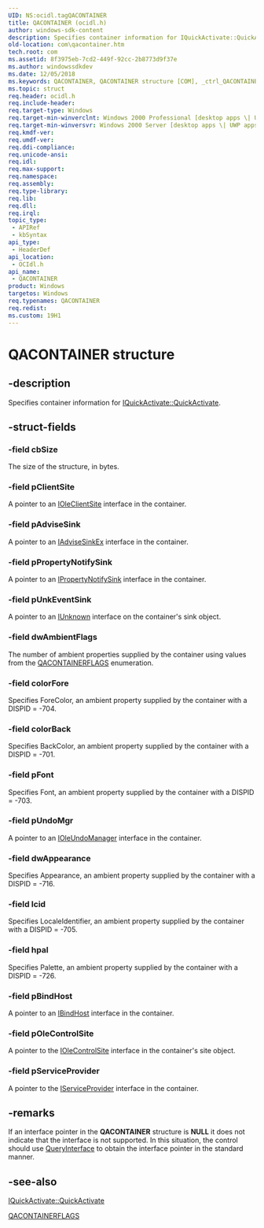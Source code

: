 ```yaml
---
UID: NS:ocidl.tagQACONTAINER
title: QACONTAINER (ocidl.h)
author: windows-sdk-content
description: Specifies container information for IQuickActivate::QuickActivate.
old-location: com\qacontainer.htm
tech.root: com
ms.assetid: 8f3975eb-7cd2-449f-92cc-2b8773d9f37e
ms.author: windowssdkdev
ms.date: 12/05/2018
ms.keywords: QACONTAINER, QACONTAINER structure [COM], _ctrl_QACONTAINER, com.qacontainer, ocidl/QACONTAINER
ms.topic: struct
req.header: ocidl.h
req.include-header: 
req.target-type: Windows
req.target-min-winverclnt: Windows 2000 Professional [desktop apps \| UWP apps]
req.target-min-winversvr: Windows 2000 Server [desktop apps \| UWP apps]
req.kmdf-ver: 
req.umdf-ver: 
req.ddi-compliance: 
req.unicode-ansi: 
req.idl: 
req.max-support: 
req.namespace: 
req.assembly: 
req.type-library: 
req.lib: 
req.dll: 
req.irql: 
topic_type:
 - APIRef
 - kbSyntax
api_type:
 - HeaderDef
api_location:
 - OCIdl.h
api_name:
 - QACONTAINER
product: Windows
targetos: Windows
req.typenames: QACONTAINER
req.redist: 
ms.custom: 19H1
---
```


# QACONTAINER structure


## -description


Specifies container information for <a href="https://msdn.microsoft.com/504cb272-da1c-4ffb-b4b1-fdf288901660">IQuickActivate::QuickActivate</a>.


## -struct-fields




### -field cbSize

The size of the structure, in bytes.


### -field pClientSite

A pointer to an <a href="https://msdn.microsoft.com/dafee149-926a-4d08-a43d-5847682db645">IOleClientSite</a> interface in the container.


### -field pAdviseSink

A pointer to an <a href="https://msdn.microsoft.com/d1a52353-dd86-4083-9dbc-3a6f363a1a57">IAdviseSinkEx</a> interface in the container.


### -field pPropertyNotifySink

A pointer to an <a href="https://msdn.microsoft.com/bfdf315c-6375-4c77-abd8-03f07342820f">IPropertyNotifySink</a> interface in the container.


### -field pUnkEventSink

A pointer to an <a href="https://msdn.microsoft.com/33f1d79a-33fc-4ce5-a372-e08bda378332">IUnknown</a> interface on the container's sink object.


### -field dwAmbientFlags

The number of ambient properties supplied by the container using values from the <a href="https://msdn.microsoft.com/bcca4762-7c4b-4062-8d41-6b2027045886">QACONTAINERFLAGS</a> enumeration.


### -field colorFore

Specifies ForeColor, an ambient property supplied by the container with a DISPID = -704.


### -field colorBack

Specifies BackColor, an ambient property supplied by the container with a DISPID = -701.


### -field pFont

Specifies Font, an ambient property supplied by the container with a DISPID = -703.


### -field pUndoMgr

A pointer to an <a href="https://msdn.microsoft.com/0f507506-3589-4d5b-b1b3-010bce9ae42f">IOleUndoManager</a> interface in the container.


### -field dwAppearance

Specifies Appearance, an ambient property supplied by the container with a DISPID = -716.


### -field lcid

Specifies LocaleIdentifier, an ambient property supplied by the container with a DISPID = -705.


### -field hpal

Specifies Palette, an ambient property supplied by the container with a DISPID = -726.


### -field pBindHost

A pointer to an <a href="https://msdn.microsoft.com/library/ms775076(v=VS.85).aspx">IBindHost</a> interface in the container.


### -field pOleControlSite

A pointer to the <a href="https://msdn.microsoft.com/8b022f2c-d4b4-44ca-8e69-46e9aa20b3f9">IOleControlSite</a> interface in the container's site object.


### -field pServiceProvider

A pointer to the <a href="https://msdn.microsoft.com/library/Cc678965(v=VS.85).aspx">IServiceProvider</a> interface in the container.


## -remarks



If an interface pointer in the <b>QACONTAINER</b> structure is <b>NULL</b> it does not indicate that the interface is not supported. In this situation, the control should use <a href="https://msdn.microsoft.com/54d5ff80-18db-43f2-b636-f93ac053146d">QueryInterface</a> to obtain the interface pointer in the standard manner.




## -see-also




<a href="https://msdn.microsoft.com/504cb272-da1c-4ffb-b4b1-fdf288901660">IQuickActivate::QuickActivate</a>



<a href="https://msdn.microsoft.com/bcca4762-7c4b-4062-8d41-6b2027045886">QACONTAINERFLAGS</a>
 

 


